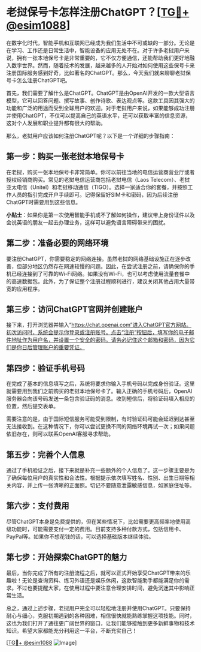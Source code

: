 # 老挝保号卡怎样注册ChatGPT？[[TG💪+ @esim1088](https://t.me/s/esim1088)]

在数字化时代，智能手机和互联网已经成为我们生活中不可或缺的一部分。无论是在学习、工作还是日常生活中，智能设备的应用无处不在。对于许多老挝用户来说，拥有一张本地保号卡是非常重要的，它不仅方便通信，还能帮助我们更好地融入数字世界。然而，随着技术的发展，越来越多的人开始对如何使用这些保号卡来注册国际服务感到好奇，比如著名的ChatGPT。那么，今天我们就来聊聊老挝保号卡怎么注册ChatGPT吧。

首先，我们需要了解什么是ChatGPT。ChatGPT是由OpenAI开发的一款大型语言模型，它可以回答问题、撰写故事、创作诗歌、表达观点等。这款工具因其强大的功能和广泛的用途而受到全球用户的欢迎。对于老挝用户来说，如果能够成功注册并使用ChatGPT，不仅可以提高自己的英语水平，还可以获取丰富的信息资源，这对个人发展和职业提升都有很大的帮助。

那么，老挝用户应该如何注册ChatGPT呢？以下是一个详细的步骤指南：

## 第一步：购买一张老挝本地保号卡

在老挝，购买一张本地保号卡非常简单。你可以前往当地的电信运营商营业厅或者授权经销商购买。常见的老挝电信运营商包括老挝电信（Laos Telecom）、老挝亚太电信（Unitel）和老挝移动通信（TIGO）。选择一家适合你的套餐，并按照工作人员的指引完成开户手续即可。记得保留好SIM卡和密码，因为后续注册ChatGPT时需要用到这些信息。

**小贴士**：如果你是第一次使用智能手机或不了解如何操作，建议带上身份证件以及会说英语的朋友一起去办理业务，这样可以避免语言障碍带来的困扰。

## 第二步：准备必要的网络环境

要注册ChatGPT，你需要稳定的网络连接。虽然老挝的网络基础设施正在逐步改善，但部分地区仍然存在网速较慢的问题。因此，在尝试注册之前，请确保你的手机已经连接到了可靠的Wi-Fi网络。如果没有Wi-Fi，也可以考虑使用流量套餐中的高速数据包。此外，为了保证整个注册过程顺利进行，建议关闭其他占用大量带宽的应用程序。

## 第三步：访问ChatGPT官网并创建账户

接下来，打开浏览器并输入“https://chat.openai.com”进入ChatGPT官方网站。初次访问时，系统会提示你登录或注册账号。点击“注册”按钮后，填写你的电子邮件地址作为用户名，并设置一个安全的密码。请务必记住这个邮箱和密码，因为它们是你日后管理账户的重要凭证。

## 第四步：验证手机号码

在完成了基本的信息填写之后，系统将要求你输入手机号码以完成身份验证。这里就需要用到我们之前购买的老挝本地保号卡了。输入正确的手机号码后，OpenAI服务器会向该号码发送一条包含验证码的消息。收到短信后，将验证码填入相应的位置，然后提交表单。

需要注意的是，由于国际短信服务可能受到限制，有时验证码可能会延迟到达甚至无法接收到。在这种情况下，你可以尝试更换不同的网络环境再试一次；如果问题依旧存在，则可以联系OpenAI客服寻求帮助。

## 第五步：完善个人信息

通过了手机验证之后，接下来就是补充一些额外的个人信息了。这一步骤主要是为了确保每位用户的真实性和合法性。根据提示依次填写姓名、性别、出生日期等相关内容，并上传一张清晰的正面照。切记不要随意泄露敏感信息，如家庭住址等。

## 第六步：支付费用

尽管ChatGPT本身是免费提供的，但在某些情况下，比如需要更高频率地使用高级功能时，可能需要支付一定的费用。目前支持多种付款方式，包括信用卡、PayPal等。如果你不想花钱的话，可以选择基础版本继续体验。

## 第七步：开始探索ChatGPT的魅力

最后，当你完成了所有的注册流程之后，就可以正式开始享受ChatGPT带来的乐趣啦！无论是查询资料、练习外语还是娱乐休闲，这款智能助手都能满足你的需求。不过也要提醒大家，在使用过程中要注意合理安排时间，避免沉迷其中影响正常生活。

总之，通过上述步骤，老挝用户完全可以轻松地注册并使用ChatGPT。只要保持耐心与细心，克服初期遇到的各种困难，相信很快就能熟练掌握这项技能。同时，这也为我们打开了通往更广阔世界的窗口，让我们能够接触到更多新鲜事物和技术知识。希望大家都能充分利用这一平台，不断充实自己！

[[TG💪+ @esim1088](https://t.me/s/esim1088) ![Image](https://i.postimg.cc/4NQfJmqS/Snipaste-2025-05-13-00-14-12.png)]